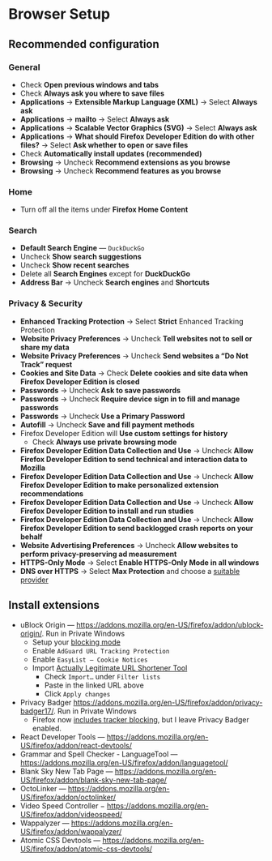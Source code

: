# Browser Setup

## Recommended configuration

### General

- Check **Open previous windows and tabs**
- Check **Always ask you where to save files**
- **Applications** → **Extensible Markup Language (XML)** → Select **Always ask**
- **Applications** → **mailto** → Select **Always ask**
- **Applications** → **Scalable Vector Graphics (SVG)** → Select **Always ask**
- **Applications** → **What should Firefox Developer Edition do with other files?** → Select **Ask whether to open or save files**
- Check **Automatically install updates (recommended)**
- **Browsing** → Uncheck **Recommend extensions as you browse**
- **Browsing** → Uncheck **Recommend features as you browse**

### Home

- Turn off all the items under **Firefox Home Content**

### Search

- **Default Search Engine** — `DuckDuckGo`
- Uncheck **Show search suggestions**
- Uncheck **Show recent searches**
- Delete all **Search Engines** except for **DuckDuckGo**
- **Address Bar** → Uncheck **Search engines** and **Shortcuts**

### Privacy & Security

- **Enhanced Tracking Protection** → Select **Strict** Enhanced Tracking Protection
- **Website Privacy Preferences** → Uncheck **Tell websites not to sell or share my data**
- **Website Privacy Preferences** → Uncheck **Send websites a “Do Not Track” request**
- **Cookies and Site Data** → Check **Delete cookies and site data when Firefox Developer Edition is closed**
- **Passwords** → Uncheck **Ask to save passwords**
- **Passwords** → Uncheck **Require device sign in to fill and manage passwords**
- **Passwords** → Uncheck **Use a Primary Password**
- **Autofill** → Uncheck **Save and fill payment methods**
- Firefox Developer Edition will **Use custom settings for history**
  - Check **Always use private browsing mode**
- **Firefox Developer Edition Data Collection and Use** → Uncheck **Allow Firefox Developer Edition to send technical and interaction data to Mozilla**
- **Firefox Developer Edition Data Collection and Use** → Uncheck **Allow Firefox Developer Edition to make personalized extension recommendations**
- **Firefox Developer Edition Data Collection and Use** → Uncheck **Allow Firefox Developer Edition to install and run studies**
- **Firefox Developer Edition Data Collection and Use** → Uncheck **Allow Firefox Developer Edition to send backlogged crash reports on your behalf**
- **Website Advertising Preferences** → Uncheck **Allow websites to perform privacy-preserving ad measurement**
- **HTTPS-Only Mode** → Select **Enable HTTPS-Only Mode in all windows**
- **DNS over HTTPS** → Select **Max Protection** and choose a [suitable provider](https://www.privacyguides.org/en/dns/#recommended-providers)

## Install extensions

- uBlock Origin — <https://addons.mozilla.org/en-US/firefox/addon/ublock-origin/>. Run in Private Windows
  - Setup your [blocking mode](https://github.com/gorhill/uBlock/wiki/Blocking-mode)
  - Enable `AdGuard URL Tracking Protection`
  - Enable `EasyList – Cookie Notices`
  - Import [Actually Legitimate URL Shortener Tool](https://raw.githubusercontent.com/DandelionSprout/adfilt/master/LegitimateURLShortener.txt)
    - Check `Import…` under `Filter lists`
    - Paste in the linked URL above
    - Click `Apply changes`
- Privacy Badger <https://addons.mozilla.org/en-US/firefox/addon/privacy-badger17/>. Run in Private Windows
  - Firefox now [includes tracker blocking](https://blog.mozilla.org/security/2021/02/23/total-cookie-protection/), but I leave Privacy Badger enabled.
- React Developer Tools — <https://addons.mozilla.org/en-US/firefox/addon/react-devtools/>
- Grammar and Spell Checker - LanguageTool — <https://addons.mozilla.org/en-US/firefox/addon/languagetool/>
- Blank Sky New Tab Page — <https://addons.mozilla.org/en-US/firefox/addon/blank-sky-new-tab-page/>
- OctoLinker — <https://addons.mozilla.org/en-US/firefox/addon/octolinker/>
- Video Speed Controller − <https://addons.mozilla.org/en-US/firefox/addon/videospeed/>
- Wappalyzer — <https://addons.mozilla.org/en-US/firefox/addon/wappalyzer/>
- Atomic CSS Devtools — <https://addons.mozilla.org/en-US/firefox/addon/atomic-css-devtools/>
